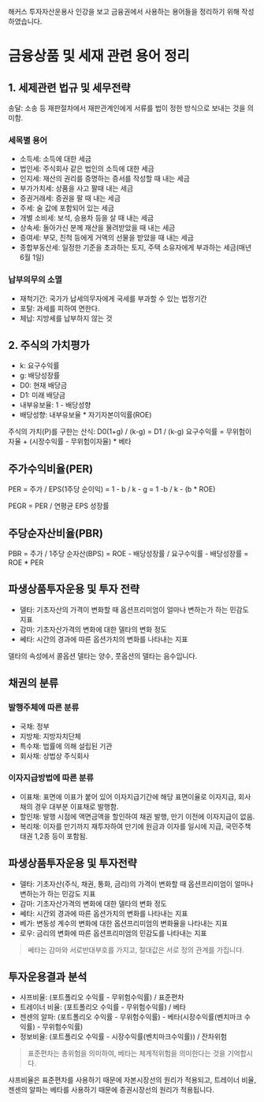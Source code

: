 해커스 투자자산운용사 인강을 보고 금융권에서 사용하는 용어들을 정리하기 위해 작성하였습니다.

# 금융상품 및 세재 관련 용어 정리

## 1. 세제관련 법규 및 세무전략

송달: 소송 등 재판절차에서 재판관계인에게 서류를 법이 정한 방식으로 보내는 것을 의미함.

### 세목별 용어

- 소득세: 소득에 대한 세금
- 법인세: 주식회사 같은 법인의 소득에 대한 세금
- 인지세: 재산의 권리를 증명하는 증서를 작성할 때 내는 세금
- 부가가치세: 상품을 사고 팔때 내는 세금
- 증권거래세: 증권을 팔 때 내는 세금
- 주세: 술 값에 포함되어 있는 세금
- 개별 소비세: 보석, 승용차 등을 살 때 내는 세금
- 상속세: 돌아가신 분께 재산을 물려받았을 때 내는 세금
- 증여세: 부모, 친척 등에게 거액의 선물을 받았을 때 내는 세금
- 종합부동산세: 일정한 기준을 초과하는 토지, 주택 소유자에게 부과하는 세금(매년 6월 1일)

### 납부의무의 소멸

- 재척기간: 국가가 납세의무자에게 국세를 부과할 수 있는 법정기간
- 포탈: 과세를 피하여 면한다.
- 체납: 지방세를 납부하지 않는 것

## 2. 주식의 가치평가

- k: 요구수익률
- g: 배당성장률
- D0: 현재 배당금
- D1: 미래 배당금
- 내부유보율: 1 - 배당성향
- 배당성향: 내부유보율 * 자기자본이익률(ROE)

주식의 가치(P)를 구한는 산식: D0(1+g) / (k-g) =  D1 / (k-g)
요구수익률 = 무위험이자율 + (시장수익률 - 무위험이자율) * 베타

## 주가수익비율(PER)

PER = 주가 / EPS(1주당 순이익)
= 1 - b / k - g = 1 -b / k - (b * ROE)

PEGR = PER / 연평균 EPS 성장률

## 주당순자산비율(PBR)

PBR = 주가 / 1주당 순자산(BPS)
= ROE - 배당성장률 / 요구수익률 - 배당성장률
= ROE * PER

## 파생상품투자운용 및 투자 전략

- 델타: 기초자산의 가격이 변화할 때 옵션프리미엄이 얼마나 변하는가 하는 민감도 지표
- 감마: 기초자산가격의 변화에 대한 델타의 변화 정도
- 쎄타: 시간의 경과에 따른 옵션가치의 변화를 나타내는 지표

델타의 속성에서 콜옵션 델타는 양수, 풋옵션의 델타는 음수입니다.

## 채권의 분류

### 발행주체에 따른 분류

- 국채: 정부
- 지방체: 지방자치단체
- 특수채: 법률에 의해 설립된 기관
- 회사채: 상법상 주식회사

### 이자지급방법에 따른 분류

- 이표채: 표면에 이표가 붙어 있어 이자지급기간에 해당 표면이율로 이자지급, 회사채의 경우 대부분 이표채로 발행함.
- 할인채: 발행 시점에 액면금액을 할인하여 채권 발행, 만기 이전에 이자지급이 없음.
- 복리채: 이자를 만기까지 재투자하여 만기에 원금과 이자를 일시에 지급, 국민주책태권 1,2종 등이 포함됨.

## 파생상품투자운용 및 투자전략

- 델타: 기초자산(주식, 채권, 통화, 금리)의 가격이 변화할 때 옵션프리미엄이 얼마나 변하는가 하는 민감도 지표
- 감마: 기초자산가격의 변화에 대한 델타의 변화 정도
- 쎄타: 시간외 경과에 따른 옵션가치의 변화를 나타내는 지표
- 베가: 변동성 계수의 변화에 대한 옵션프리미엄의 변화율을 나타내는 지표
- 로우: 금리의 변화에 따른 옵션프리미엄의 민감도를 나타내는 지표

> 쎄타는 감마와 서로반대부호를 가지고, 절대값은 서로 정의 관계를 가집니다.


## 투자운용결과 분석

- 샤프비율: (포트폴리오 수익률 - 무위험수익률) / 표준편차
- 트레이너 비율: (포트폴리오 수익률 - 무위험수익률) / 베타
- 젠센의 알파: (포트폴리오 수익률 - 무위험수익률) - 베타(시장수익률(벤치마크 수익률) - 무위험수익률)
- 정보비율: (포트폴리오 수익률 - 시장수익률(벤치마크수익률)) / 잔차위험 

> 표준편차는 총위험을 의미하여, 베타는 체계적위험을 의미한다는 것을 기억합시다.

샤프비율은 표준편차를 사용하기 때문에 자본시장선의 원리가 적용되고, 트레이너 비율, 젠센의 알파는 베타를 사용하기 때문에 증권시장선의 원리가 적용됩니다.


